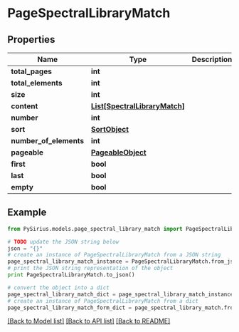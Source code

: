# PageSpectralLibraryMatch


## Properties

Name | Type | Description | Notes
------------ | ------------- | ------------- | -------------
**total_pages** | **int** |  | [optional] 
**total_elements** | **int** |  | [optional] 
**size** | **int** |  | [optional] 
**content** | [**List[SpectralLibraryMatch]**](SpectralLibraryMatch.md) |  | [optional] 
**number** | **int** |  | [optional] 
**sort** | [**SortObject**](SortObject.md) |  | [optional] 
**number_of_elements** | **int** |  | [optional] 
**pageable** | [**PageableObject**](PageableObject.md) |  | [optional] 
**first** | **bool** |  | [optional] 
**last** | **bool** |  | [optional] 
**empty** | **bool** |  | [optional] 

## Example

```python
from PySirius.models.page_spectral_library_match import PageSpectralLibraryMatch

# TODO update the JSON string below
json = "{}"
# create an instance of PageSpectralLibraryMatch from a JSON string
page_spectral_library_match_instance = PageSpectralLibraryMatch.from_json(json)
# print the JSON string representation of the object
print PageSpectralLibraryMatch.to_json()

# convert the object into a dict
page_spectral_library_match_dict = page_spectral_library_match_instance.to_dict()
# create an instance of PageSpectralLibraryMatch from a dict
page_spectral_library_match_form_dict = page_spectral_library_match.from_dict(page_spectral_library_match_dict)
```
[[Back to Model list]](../README.md#documentation-for-models) [[Back to API list]](../README.md#documentation-for-api-endpoints) [[Back to README]](../README.md)


